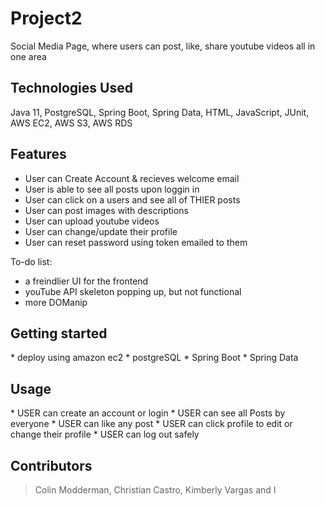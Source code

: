 # Project2
Social Media Page, where users can post, like, share youtube videos all in one area

<h2>Technologies Used</h2>
Java 11,
PostgreSQL, 
Spring Boot, 
Spring Data, 
HTML, 
JavaScript, 
JUnit, 
AWS EC2, 
AWS S3, 
AWS RDS

<h2>Features</h2>

* User can Create Account & recieves welcome email<br/>
* User is able to see all posts upon loggin in
* User can click on a users and see all of THIER posts<br/>
* User can post images with descriptions <br/>
* User can upload youtube videos<br/>
* User can change/update their profile<br/>
* User can reset password using token emailed to them<br/>

To-do list:
* a freindlier UI for the frontend
* youTube API skeleton popping up, but not functional
* more DOManip

<h2>Getting started</h2>
* deploy using amazon ec2
* postgreSQL
* Spring Boot 
* Spring Data 

<h2>Usage</h2>
* USER can create an account or login
* USER can see all Posts by everyone 
* USER can like any post
* USER can click profile to edit or change their profile
* USER can log out safely 

## Contributors

> Colin Modderman, Christian Castro, Kimberly Vargas and I
